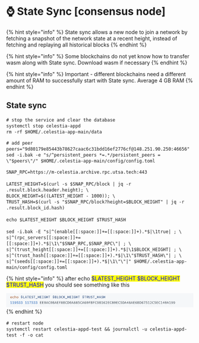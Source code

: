 # ⌚ State Sync \[consensus node]

{% hint style="info" %}
State sync allows a new node to join a network by fetching a snapshot of the network state at a recent height, instead of fetching and replaying all historical blocks
{% endhint %}

{% hint style="info" %}
Some blockchains do not yet know how to transfer wasm along with State sync. Download wasm if necessary
{% endhint %}

{% hint style="info" %}
Important - different blockchains need a different amount of RAM to successfully start with State sync. Average 4 GB RAM
{% endhint %}

## State sync

```shell
# stop the service and clear the database
systemctl stop celestia-appd
rm -rf $HOME/.celestia-app-main/data 
```

```shell
# add peer
peers="9d80179e85443b78627caac6c31bdd16ef2776cf@148.251.90.250:46656"
sed -i.bak -e "s/^persistent_peers *=.*/persistent_peers = \"$peers\"/" $HOME/.celestia-app-main/config/config.toml
```

```shell
SNAP_RPC=https://m-celestia.archive.rpc.utsa.tech:443

LATEST_HEIGHT=$(curl -s $SNAP_RPC/block | jq -r .result.block.header.height); \
BLOCK_HEIGHT=$((LATEST_HEIGHT - 1000)); \
TRUST_HASH=$(curl -s "$SNAP_RPC/block?height=$BLOCK_HEIGHT" | jq -r .result.block_id.hash)

echo $LATEST_HEIGHT $BLOCK_HEIGHT $TRUST_HASH

sed -i.bak -E "s|^(enable[[:space:]]+=[[:space:]]+).*$|\1true| ; \
s|^(rpc_servers[[:space:]]+=[[:space:]]+).*$|\1\"$SNAP_RPC,$SNAP_RPC\"| ; \
s|^(trust_height[[:space:]]+=[[:space:]]+).*$|\1$BLOCK_HEIGHT| ; \
s|^(trust_hash[[:space:]]+=[[:space:]]+).*$|\1\"$TRUST_HASH\"| ; \
s|^(seeds[[:space:]]+=[[:space:]]+).*$|\1\"\"|" $HOME/.celestia-app-main/config/config.toml
```

{% hint style="info" %}
after echo <mark style="color:blue;">$LATEST\_HEIGHT $BLOCK\_HEIGHT $TRUST\_HASH</mark> you should see something like this

![](<../../.gitbook/assets/image (29).png>)
{% endhint %}

```shell
# restart node
systemctl restart celestia-appd-test && journalctl -u celestia-appd-test -f -o cat
```



